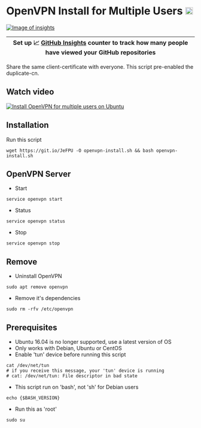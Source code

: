 # OpenVPN Install for Multiple Users [<img alt="Image of insights" src="https://github.com/gayanvoice/insights/blob/master/graph/208378302/small/week.png" height="20">](https://github.com/gayanvoice/insights/blob/master/readme/208378302/week.md)

[![Image of insights](https://github.com/gayanvoice/insights/blob/master/svg/208378302/badge.svg)](https://github.com/gayanvoice/insights/blob/master/readme/208378302/week.md)

| Set up 📈  [GitHub Insights](https://github.com/gayanvoice/github-insights-template) counter to track how many people have viewed your GitHub repositories |
| ---- |

Share the same client-certificate with everyone. This script pre-enabled the duplicate-cn.

## Watch video
[![Install OpenVPN for multiple users on Ubuntu](https://img.youtube.com/vi/lBelfmMkQYU/0.jpg)](https://www.youtube.com/watch?v=lBelfmMkQYU)

## Installation
Run this script
```
wget https://git.io/JeFPU -O openvpn-install.sh && bash openvpn-install.sh
```
## OpenVPN Server
* Start
```
service openvpn start
```
* Status
```
service openvpn status
```
* Stop
```
service openvpn stop
```

## Remove
* Uninstall OpenVPN
```
sudo apt remove openvpn
```

* Remove it's dependencies
```
sudo rm -rfv /etc/openvpn
```

## Prerequisites
* Ubuntu 16.04 is no longer supported, use a latest version of OS
* Only works with Debian, Ubuntu or CentOS
* Enable 'tun' device before running this script
```
cat /dev/net/tun
# if you receive this message, your 'tun' device is running
# cat: /dev/net/tun: File descriptor in bad state
```
* This script run on 'bash', not 'sh' for Debian users
```
echo {$BASH_VERSION}
```
* Run this as 'root'
```
sudo su
```
